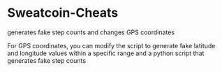 # Sweatcoin-Cheats
generates fake step counts and changes GPS coordinates

For GPS coordinates, you can modify the script to generate fake latitude and longitude values within a specific range and a python script that generates fake step counts

